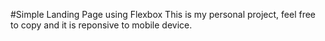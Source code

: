  #Simple Landing Page using Flexbox
 This is my personal project, feel free to copy and it is
 reponsive to mobile device. 